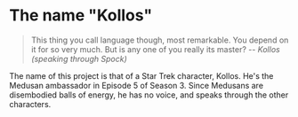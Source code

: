 The name "Kollos"
=================

> This thing you call language though, most remarkable. You depend on it 
> for so very much. But is any one of you really its master?
> -- *Kollos (speaking through Spock)*

The name of this project is that of a Star Trek character,
Kollos.   He's the Medusan ambassador
in Episode 5 of Season 3.
Since Medusans are
disembodied balls of energy, he has no voice, and
speaks through the other characters.
